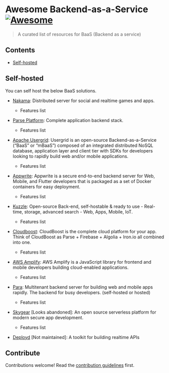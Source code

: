 # Awesome Backend-as-a-Service [![Awesome](https://awesome.re/badge.svg)](https://awesome.re)

> A curated list of resources for BaaS (Backend as a service)


## Contents

- [Self-hosted](#self-hosted)


## Self-hosted

You can self host the below BaaS solutions.

- [Nakama](https://github.com/heroiclabs/nakama): Distributed server for social and realtime games and apps.
    - Features list
- [Parse Platform](https://parseplatform.org/): Complete application backend stack.
    - Features list
- [Apache Usergrid](https://usergrid.apache.org/): Usergrid is an open-source Backend-as-a-Service (“BaaS” or “mBaaS”) composed of an integrated distributed NoSQL database, application layer and client tier with SDKs for developers looking to rapidly build web and/or mobile applications.
    - Features list
- [Appwrite](https://appwrite.io/): Appwrite is a secure end-to-end backend server for Web, Mobile, and Flutter developers that is packaged as a set of Docker containers for easy deployment.
    - Features list
- [Kuzzle](https://kuzzle.io): Open-source Back-end, self-hostable & ready to use - Real-time, storage, advanced search - Web, Apps, Mobile, IoT.
    - Features list
- [Cloudboost](https://github.com/CloudBoost/cloudboost): CloudBoost is the complete cloud platform for your app. Think of CloudBoost as Parse + Firebase + Algolia + Iron.io all combined into one.
    - Features list

- [AWS Amplify](https://github.com/aws-amplify/amplify-js): AWS Amplify is a JavaScript library for frontend and mobile developers building cloud-enabled applications.
    - Features list
- [Para](https://github.com/Erudika/para): Multitenant backend server for building web and mobile apps rapidly. The backend for busy developers. (self-hosted or hosted)
    - Features list
- [Skygear](https://github.com/SkygearIO/skygear-server) [Looks abandoned]: An open source serverless platform for modern secure app development.
    - Features list
- [Deployd](https://deployd.com/) [Not maintained]: A toolkit for building realtime APIs


## Contribute

Contributions welcome! Read the [contribution guidelines](contributing.md) first.
